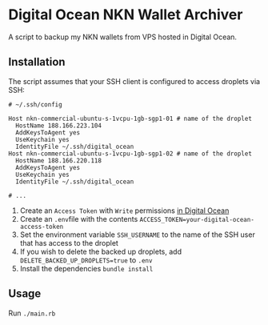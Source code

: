 # Digital Ocean NKN Wallet Archiver

A script to backup my NKN wallets from VPS hosted in Digital Ocean.

## Installation

The script assumes that your SSH client is configured to access droplets via SSH:

```
# ~/.ssh/config

Host nkn-commercial-ubuntu-s-1vcpu-1gb-sgp1-01 # name of the droplet
  HostName 188.166.223.104
  AddKeysToAgent yes
  UseKeychain yes
  IdentityFile ~/.ssh/digital_ocean
Host nkn-commercial-ubuntu-s-1vcpu-1gb-sgp1-02 # name of the droplet
  HostName 188.166.220.118
  AddKeysToAgent yes
  UseKeychain yes
  IdentityFile ~/.ssh/digital_ocean

# ...
```

1. Create an `Access Token` with `Write` permissions [in Digital Ocean](https://cloud.digitalocean.com/account/api/tokens)
2. Create an `.env`file with the contents `ACCESS_TOKEN=your-digital-ocean-access-token`
3. Set the environment variable `SSH_USERNAME` to the name of the SSH user that has access to the droplet
3. If you wish to delete the backed up droplets, add `DELETE_BACKED_UP_DROPLETS=true` to `.env`
4. Install the dependencies `bundle install`

## Usage

Run `./main.rb`